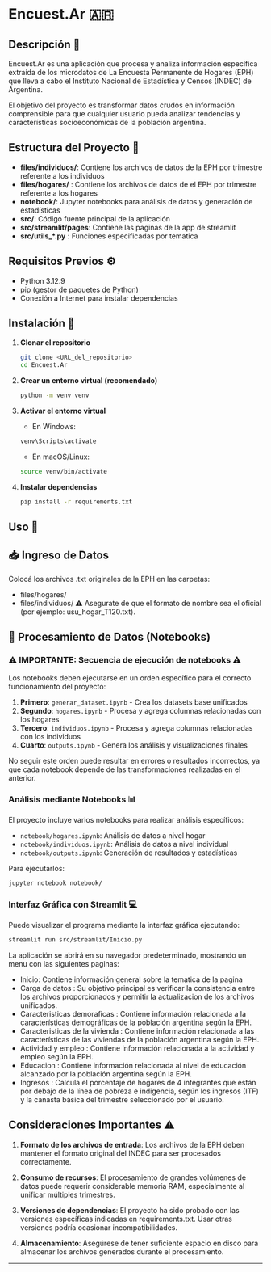 # Encuest.Ar 🇦🇷

## Descripción 📝
Encuest.Ar es una aplicación que procesa y analiza información específica extraída de los microdatos de La Encuesta Permanente de Hogares (EPH) que lleva a cabo el Instituto Nacional de Estadística y Censos (INDEC) de Argentina.

El objetivo del proyecto es transformar datos crudos en información comprensible para que cualquier usuario pueda analizar tendencias y características socioeconómicas de la población argentina.

## Estructura del Proyecto 📁
- **files/individuos/**: Contiene los archivos de datos de la EPH por trimestre referente a los individuos
- **files/hogares/** : Contiene los archivos de datos de el EPH por trimestre referente a los hogares
- **notebook/**: Jupyter notebooks para análisis de datos y generación de estadísticas
- **src/**: Código fuente principal de la aplicación
- **src/streamlit/pages**: Contiene las paginas de la app de streamlit
- **src/utils_*.py** : Funciones especificadas por tematica


## Requisitos Previos ⚙️
- Python 3.12.9
- pip (gestor de paquetes de Python)
- Conexión a Internet para instalar dependencias

## Instalación 🔧

1. **Clonar el repositorio**
   ```bash
   git clone <URL_del_repositorio>
   cd Encuest.Ar
   ```

2. **Crear un entorno virtual (recomendado)**
   ```bash
   python -m venv venv
   ```

3. **Activar el entorno virtual**
   - En Windows:
   ```bash
   venv\Scripts\activate
   ```
   - En macOS/Linux:
   ```bash
   source venv/bin/activate
   ```

4. **Instalar dependencias**
   ```bash
   pip install -r requirements.txt
   ```

## Uso 🚀

## 📥 Ingreso de Datos
Colocá los archivos .txt originales de la EPH en las carpetas:
   - files/hogares/
   - files/individuos/
⚠️ Asegurate de que el formato de nombre sea el oficial (por ejemplo: usu_hogar_T120.txt).

## 🧪 Procesamiento de Datos (Notebooks)

### ⚠️ IMPORTANTE: Secuencia de ejecución de notebooks ⚠️
Los notebooks deben ejecutarse en un orden específico para el correcto funcionamiento del proyecto:

1. **Primero**: `generar_dataset.ipynb` - Crea los datasets base unificados
2. **Segundo**: `hogares.ipynb` - Procesa y agrega columnas relacionadas con los hogares
3. **Tercero**: `individuos.ipynb` - Procesa y agrega columnas relacionadas con los individuos
4. **Cuarto**: `outputs.ipynb` - Genera los análisis y visualizaciones finales

No seguir este orden puede resultar en errores o resultados incorrectos, ya que cada notebook depende de las transformaciones realizadas en el anterior.

### Análisis mediante Notebooks 📊
El proyecto incluye varios notebooks para realizar análisis específicos:
- `notebook/hogares.ipynb`: Análisis de datos a nivel hogar
- `notebook/individuos.ipynb`: Análisis de datos a nivel individual
- `notebook/outputs.ipynb`: Generación de resultados y estadísticas

Para ejecutarlos:
```bash
jupyter notebook notebook/
```

### Interfaz Gráfica con Streamlit 💻
Puede visualizar el programa mediante la interfaz gráfica ejecutando:

```bash
streamlit run src/streamlit/Inicio.py
```

La aplicación se abrirá en su navegador predeterminado, mostrando un menu con las siguientes paginas:
- Inicio: Contiene información general sobre la tematica de la pagina
- Carga de datos : Su objetivo principal es verificar la consistencia entre los archivos proporcionados y permitir la actualizacion de los archivos unificados.
- Caracteristicas demoraficas : Contiene información relacionada a la características demográficas de la población argentina según la EPH.
- Caracteristicas de la vivienda : Contiene información relacionada a las características de las viviendas de la población argentina según la EPH.
- Actividad y empleo : Contiene información relacionada a la actividad y empleo según la
EPH.
- Educacion : Contiene información relacionada al nivel de educación alcanzado por la población argentina según la EPH.
- Ingresos : Calcula el porcentaje de hogares de 4 integrantes que están por debajo de la línea de pobreza e indigencia, según los ingresos (ITF) y la canasta básica del trimestre seleccionado por el usuario.

## Consideraciones Importantes ⚠️

1. **Formato de los archivos de entrada**: Los archivos de la EPH deben mantener el formato original del INDEC para ser procesados correctamente.

2. **Consumo de recursos**: El procesamiento de grandes volúmenes de datos puede requerir considerable memoria RAM, especialmente al unificar múltiples trimestres.

3. **Versiones de dependencias**: El proyecto ha sido probado con las versiones específicas indicadas en requirements.txt. Usar otras versiones podría ocasionar incompatibilidades.

4. **Almacenamiento**: Asegúrese de tener suficiente espacio en disco para almacenar los archivos generados durante el procesamiento.

---
